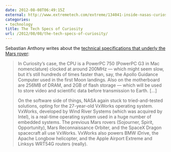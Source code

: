 ```yaml
---
date: 2012-08-08T06:49:15Z
external: http://www.extremetech.com/extreme/134041-inside-nasas-curiosity-its-an-apple-airport-extreme-with-wheels
categories:
- technology
title: The Tech Specs of Curiosity
url: /2012/08/08/the-tech-specs-of-curiosity/
---
```


Sebastian Anthony writes about the [technical specifications that underly the Mars rover](http://www.extremetech.com/extreme/134041-inside-nasas-curiosity-its-an-apple-airport-extreme-with-wheels):

> In Curiosity’s case, the CPU is a PowerPC 750 (PowerPC G3 in Mac nomenclature) clocked at around 200MHz — which might seem slow, but it’s still hundreds of times faster than, say, the Apollo Guidance Computer used in the first Moon landings. Also on the motherboard are 256MB of DRAM, and 2GB of flash storage — which will be used to store video and scientific data before transmission to Earth. […]
> 
> On the software side of things, NASA again stuck to tried-and-tested solutions, opting for the 27-year-old VxWorks operating system. VxWorks, developed by Wind River Systems (which was acquired by Intel), is a real-time operating system used in a huge number of embedded systems. The previous Mars rovers (Sojourner, Spirit, Opportunity), Mars Reconnaissance Orbiter, and the SpaceX Dragon spacecraft all use VxWorks. VxWorks also powers BMW iDrive, the Apache Longbow helicopter, and the Apple Airport Extreme and Linksys WRT54G routers (really).
